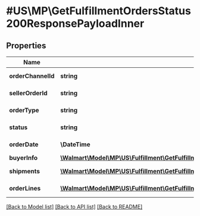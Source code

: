 # #US\MP\GetFulfillmentOrdersStatus200ResponsePayloadInner

## Properties

Name | Type | Description | Notes
------------ | ------------- | ------------- | -------------
**orderChannelId** | **string** | orderChannelId of the order | [optional]
**sellerOrderId** | **string** | sellerOrderId of the order | [optional]
**orderType** | **string** | order type of the order | [optional]
**status** | **string** | status of the order | [optional]
**orderDate** | **\DateTime** | createDate of the order | [optional]
**buyerInfo** | [**\Walmart\Model\MP\US\Fulfillment\GetFulfillmentOrdersStatus200ResponsePayloadInnerBuyerInfo**](GetFulfillmentOrdersStatus200ResponsePayloadInnerBuyerInfo.md) |  | [optional]
**shipments** | [**\Walmart\Model\MP\US\Fulfillment\GetFulfillmentOrdersStatus200ResponsePayloadInnerShipmentsInner[]**](GetFulfillmentOrdersStatus200ResponsePayloadInnerShipmentsInner.md) | createDate of the order | [optional]
**orderLines** | [**\Walmart\Model\MP\US\Fulfillment\GetFulfillmentOrdersStatus200ResponsePayloadInnerOrderLinesInner[]**](GetFulfillmentOrdersStatus200ResponsePayloadInnerOrderLinesInner.md) | order lines details | [optional]


[[Back to Model list]](../) [[Back to API list]](../../Api/US/MP) [[Back to README]](../../README.md)
